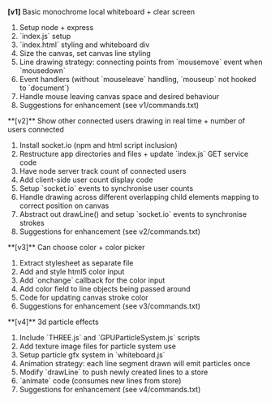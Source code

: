 **[v1]** Basic monochrome local whiteboard + clear screen
<ol>
<li> Setup node + express </li>
<li> `index.js` setup </li>
<li> `index.html` styling and whiteboard div </li>
<li> Size the canvas, set canvas line styling </li>
<li> Line drawing strategy: connecting points from `mousemove` event when `mousedown` </li>
<li> Event handlers (without `mouseleave` handling, `mouseup` not hooked to `document`) </li>
<li> Handle mouse leaving canvas space and desired behaviour </li>
<li> Suggestions for enhancement (see v1/commands.txt) </li>
</ol>
**[v2]** Show other connected users drawing in real time + number of users connected
<ol>
<li> Install socket.io (npm and html script inclusion) </li>
<li> Restructure app directories and files + update `index.js` GET service code </li>
<li> Have node server track count of connected users </li>
<li> Add client-side user count display code </li>
<li> Setup `socket.io` events to synchronise user counts </li>
<li> Handle drawing across different overlapping child elements mapping to correct position on canvas </li>
<li> Abstract out drawLine() and setup `socket.io` events to synchronise strokes </li>
<li> Suggestions for enhancement (see v2/commands.txt) </li>
</ol>
**[v3]** Can choose color + color picker
<ol>
<li> Extract stylesheet as separate file </li>
<li> Add and style html5 color input </li>
<li> Add `onchange` callback for the color input </li>
<li> Add color field to line objects being passed around </li>
<li> Code for updating canvas stroke color </li>
<li> Suggestions for enhancement (see v3/commands.txt) </li>
</ol>
**[v4]** 3d particle effects
<ol>
<li> Include `THREE.js` and `GPUParticleSystem.js` scripts </li>
<li> Add texture image files for particle system use </li>
<li> Setup particle gfx system in `whiteboard.js` </li>
<li> Animation strategy: each line segment drawn will emit particles once </li>
<li> Modify `drawLine` to push newly created lines to a store </li>
<li> `animate` code (consumes new lines from store) </li>
<li> Suggestions for enhancement (see v4/commands.txt) </li>
</ol>